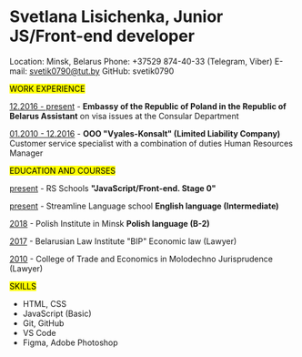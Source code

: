 # Svetlana Lisichenka, Junior JS/Front-end developer

Location: Minsk, Belarus
Phone: +37529 874-40-33 (Telegram, Viber)
E-mail: svetik0790@tut.by
GitHub: svetik0790

<mark>WORK EXPERIENCE</mark>

<u>12.2016 - present</u> - **Embassy of the Republic of Poland in the Republic of Belarus Assistant** 
on visa issues at the Consular Department

<u>01.2010 - 12.2016</u> - **OOO "Vyales-Konsalt" (Limited Liability Company)**
Customer service specialist
with a combination of duties  Human Resources Manager 

<mark>EDUCATION AND COURSES</mark>

<u>present</u> - RS Schools
**"JavaScript/Front-end. Stage 0"**

<u>present</u> - Streamline Language school
**English language (Intermediate)**

<u>2018</u> - Polish Institute in Minsk
**Polish language (B-2)**

<u>2017</u> - Belarusian Law Institute "BIP"
Economic law (Lawyer)

<u>2010</u> - College of Trade and Economics in Molodechno
Jurisprudence (Lawyer)

<mark>SKILLS</mark>

* HTML, CSS
* JavaScript (Basic)
* Git, GitHub
* VS Code 
* Figma, Adobe Photoshop